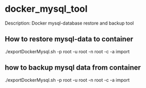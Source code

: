# docker_mysql_tool

Description: Docker mysql-database restore and backup tool

## How to restore mysql-data to container

 ./exportDockerMysql.sh -p root -u root -n root -c <containerid> -a import

 ## how to backup mysql data from container

 ./exportDockerMysql.sh -p root -u root -n root -c <containerid> -a import
